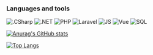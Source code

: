 ### Languages and tools

![.CSharp](https://img.shields.io/badge/-C%23-1f2937?style=for-the-badge&logo=CSharp&logoColor=8b5cf6)
![.NET](https://img.shields.io/badge/-Framework-1f2937?style=for-the-badge&logo=.net&logoColor=3b82f6)
![PHP](https://img.shields.io/badge/-PHP-1f2937?style=for-the-badge&logo=php&logoColor=4338ca)
![Laravel](https://img.shields.io/badge/-Laravel-1f2937?style=for-the-badge&logo=laravel&logoColor=e11d48)
![JS](https://img.shields.io/badge/-JavaScript-1f2937?style=for-the-badge&logo=javascript&logoColor=facc15)
![Vue](https://img.shields.io/badge/-VueJS-1f2937?style=for-the-badge&logo=vue.js&logoColor=84cc16)
![SQL](https://img.shields.io/badge/-SQL-1f2937?style=for-the-badge&logo=PostgreSQL&logoColor=c084fc)

[![Anurag's GitHub stats](https://github-readme-stats.vercel.app/api?username=carboniuum&show_icons=true&theme=jolly&count_private=true)](https://github.com/anuraghazra/github-readme-stats)

[![Top Langs](https://github-readme-stats.vercel.app/api/top-langs/?username=carboniuum&langs_count=3&theme=aura)](https://github.com/anuraghazra/github-readme-stats)